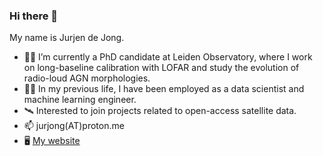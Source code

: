 ### Hi there 👋

My name is Jurjen de Jong.

- 🔭✨ I’m currently a PhD candidate at Leiden Observatory, where I work on long-baseline calibration with LOFAR and study the evolution of radio-loud AGN morphologies.
- 👨‍💻 In my previous life, I have been employed as a data scientist and machine learning engineer.
- 🛰️ Interested to join projects related to open-access satellite data.
- 📫 jurjong(AT)proton.me
- 🖥️ [My website](https://jurjen93.github.io)
